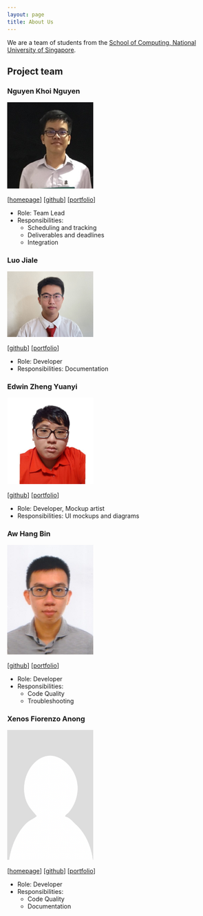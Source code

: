 ```yaml
---
layout: page
title: About Us
---
```


We are a team of students from the [School of Computing, National University of Singapore](http://www.comp.nus.edu.sg).

## Project team

### Nguyen Khoi Nguyen

<img src="images/nknguyenhc.png" width="200px">

[[homepage](https://nknguyenhc.github.io/)]
[[github](https://github.com/nknguyenhc)]
[[portfolio](team/nknguyenhc.md)]

* Role: Team Lead
* Responsibilities:
  * Scheduling and tracking
  * Deliverables and deadlines
  * Integration

### Luo Jiale

<img src="images/singa-pirate.png" width="200px">

[[github](https://github.com/singa-pirate)]
[[portfolio](team/singa-pirate.md)]

* Role: Developer
* Responsibilities: Documentation

### Edwin Zheng Yuanyi

<img src="images/eola-z.png" width="200px">

[[github](https://github.com/eola-z)]
[[portfolio](team/eola-z.md)]

* Role: Developer, Mockup artist
* Responsibilities: UI mockups and diagrams

### Aw Hang Bin

<img src="images/awhb.png" width="200px">

[[github](http://github.com/awhb)]
[[portfolio](team/awhb.md)]

* Role: Developer
* Responsibilities:
  * Code Quality
  * Troubleshooting

### Xenos Fiorenzo Anong

<img src="images/xenosf.png" width="200px">

[[homepage](https://xenosf.io/)]
[[github](http://github.com/xenosf)]
[[portfolio](team/xenosf.md)]

* Role: Developer
* Responsibilities:
  * Code Quality
  * Documentation
